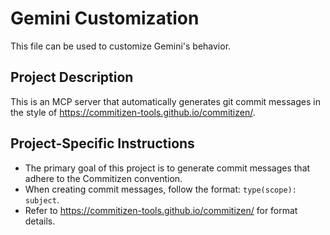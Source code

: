 # Gemini Customization

This file can be used to customize Gemini's behavior.

## Project Description

This is an MCP server that automatically generates git commit messages in the style of https://commitizen-tools.github.io/commitizen/.

## Project-Specific Instructions

*   The primary goal of this project is to generate commit messages that adhere to the Commitizen convention.
*   When creating commit messages, follow the format: `type(scope): subject`.
*   Refer to https://commitizen-tools.github.io/commitizen/ for format details.
